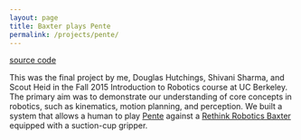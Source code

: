 ```yaml
---
layout: page
title: Baxter plays Pente
permalink: /projects/pente/
---
```


[source code](https://github.com/dHutchings/ee106a/tree/master/project)

This was the final project by me, Douglas Hutchings, Shivani Sharma, and Scout Heid in the Fall 2015 Introduction to Robotics course at UC Berkeley. The primary aim was to demonstrate our understanding of core concepts in robotics, such as kinematics, motion planning, and perception. We built a system that allows a human to play [Pente](https://en.wikipedia.org/wiki/Pente) against a [Rethink Robotics Baxter](https://en.wikipedia.org/wiki/Baxter_(robot)) equipped with a suction-cup gripper.

